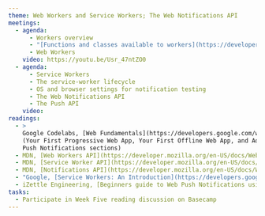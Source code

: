 ```yaml
---
theme: Web Workers and Service Workers; The Web Notifications API
meetings:
  - agenda:
      - Workers overview
      - "[Functions and classes available to workers](https://developer.mozilla.org/en-US/docs/Web/API/Web_Workers_API/Functions_and_classes_available_to_workers)"
      - Web Workers
    video: https://youtu.be/Usr_47ntZO0
  - agenda:
      - Service Workers
      - The service-worker lifecycle
      - OS and browser settings for notification testing
      - The Web Notifications API
      - The Push API
    video:
readings:
  - >
    Google Codelabs, [Web Fundamentals](https://developers.google.com/web/fundamentals/codelabs)
    (Your First Progressive Web App, Your First Offline Web App, and Adding Web
    Push Notifications sections)
  - MDN, [Web Workers API](https://developer.mozilla.org/en-US/docs/Web/API/Web_Workers_API)
  - MDN, [Service Worker API](https://developer.mozilla.org/en-US/docs/Web/API/Service_Worker_API)
  - MDN, [Notifications API](https://developer.mozilla.org/en-US/docs/Web/API/Notifications_API)
  - "Google, [Service Workers: An Introduction](https://developers.google.com/web/fundamentals/primers/service-workers)"
  - iZettle Engineering, [Beginners guide to Web Push Notifications using Service Workers](https://medium.com/izettle-engineering/beginners-guide-to-web-push-notifications-using-service-workers-cb3474a17679)
tasks:
  - Participate in Week Five reading discussion on Basecamp
---
```

